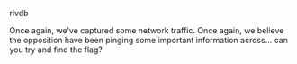 rivdb

Once again, we've captured some network traffic. Once again, we believe the opposition have been pinging some important information across... can you try and find the flag?
